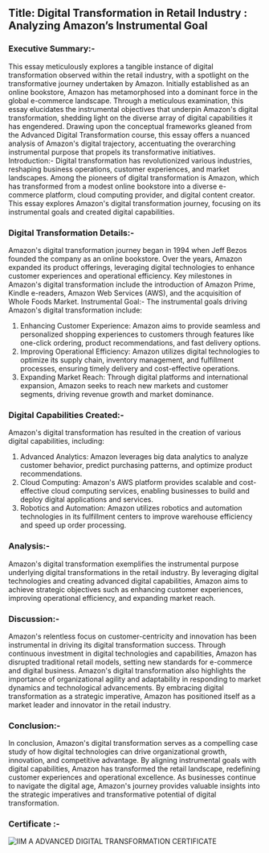 ## Title: Digital Transformation in Retail Industry : Analyzing Amazon’s Instrumental Goal

### Executive Summary:- 
This essay meticulously explores a tangible instance of digital transformation observed within the retail industry, with a spotlight on the transformative journey undertaken by Amazon. Initially established as an online bookstore, Amazon has metamorphosed into a dominant force in the global e-commerce landscape. Through a meticulous examination, this essay elucidates the instrumental objectives that underpin Amazon's digital transformation, shedding light on the diverse array of digital capabilities it has engendered. Drawing upon the conceptual frameworks gleaned from the Advanced Digital Transformation course, this essay offers a nuanced analysis of Amazon's digital trajectory, accentuating the overarching instrumental purpose that propels its transformative initiatives.
Introduction:- 
Digital transformation has revolutionized various industries, reshaping business operations, customer experiences, and market landscapes. Among the pioneers of digital transformation is Amazon, which has transformed from a modest online bookstore into a diverse e-commerce platform, cloud computing provider, and digital content creator. This essay explores Amazon's digital transformation journey, focusing on its instrumental goals and created digital capabilities.

### Digital Transformation Details:- 
Amazon's digital transformation journey began in 1994 when Jeff Bezos founded the company as an online bookstore. Over the years, Amazon expanded its product offerings, leveraging digital technologies to enhance customer experiences and operational efficiency. Key milestones in Amazon's digital transformation include the introduction of Amazon Prime, Kindle e-readers, Amazon Web Services (AWS), and the acquisition of Whole Foods Market.
Instrumental Goal:- 
The instrumental goals driving Amazon's digital transformation include:
1.	Enhancing Customer Experience: Amazon aims to provide seamless and personalized shopping experiences to customers through features like one-click ordering, product recommendations, and fast delivery options.
2.	Improving Operational Efficiency: Amazon utilizes digital technologies to optimize its supply chain, inventory management, and fulfillment processes, ensuring timely delivery and cost-effective operations.
3.	Expanding Market Reach: Through digital platforms and international expansion, Amazon seeks to reach new markets and customer segments, driving revenue growth and market dominance.

### Digital Capabilities Created:-
Amazon's digital transformation has resulted in the creation of various digital capabilities, including:
1.	Advanced Analytics: Amazon leverages big data analytics to analyze customer behavior, predict purchasing patterns, and optimize product recommendations.
2.	Cloud Computing: Amazon's AWS platform provides scalable and cost-effective cloud computing services, enabling businesses to build and deploy digital applications and services.
3.	Robotics and Automation: Amazon utilizes robotics and automation technologies in its fulfillment centers to improve warehouse efficiency and speed up order processing.

### Analysis:-
Amazon's digital transformation exemplifies the instrumental purpose underlying digital transformations in the retail industry. By leveraging digital technologies and creating advanced digital capabilities, Amazon aims to achieve strategic objectives such as enhancing customer experiences, improving operational efficiency, and expanding market reach.

### Discussion:- 
Amazon's relentless focus on customer-centricity and innovation has been instrumental in driving its digital transformation success. Through continuous investment in digital technologies and capabilities, Amazon has disrupted traditional retail models, setting new standards for e-commerce and digital business.
Amazon's digital transformation also highlights the importance of organizational agility and adaptability in responding to market dynamics and technological advancements. By embracing digital transformation as a strategic imperative, Amazon has positioned itself as a market leader and innovator in the retail industry.

### Conclusion:- 
In conclusion, Amazon's digital transformation serves as a compelling case study of how digital technologies can drive organizational growth, innovation, and competitive advantage. By aligning instrumental goals with digital capabilities, Amazon has transformed the retail landscape, redefining customer experiences and operational excellence. As businesses continue to navigate the digital age, Amazon's journey provides valuable insights into the strategic imperatives and transformative potential of digital transformation.

### Certificate :-
![IIM A ADVANCED DIGITAL TRANSFORMATION CERTIFICATE ](https://github.com/Reyyadav/IIMA-Advanced-Digital-Transformation/assets/153619494/0c5bb051-a14c-4a90-a83b-0c28943f1dc7)

